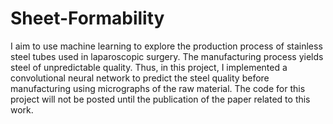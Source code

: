 # Sheet-Formability
I aim to use machine learning to explore the production process of stainless steel tubes used in laparoscopic surgery. The manufacturing process yields steel of unpredictable quality. Thus, in this project, I implemented a convolutional neural network to predict the steel quality before manufacturing using micrographs of the raw material. The code for this project will not be posted until the publication of the paper related to this work.

